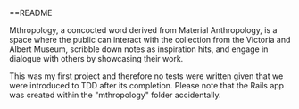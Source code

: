 ==README

Mthropology, a concocted word derived from Material Anthropology, is a space where the public can interact with the collection from the Victoria and Albert Museum, scribble down notes as inspiration hits, and engage in dialogue with others by showcasing their work.

This was my first project and therefore no tests were written given that we were introduced to TDD after its completion.
Please note that the Rails app was created within the "mthropology" folder accidentally.
